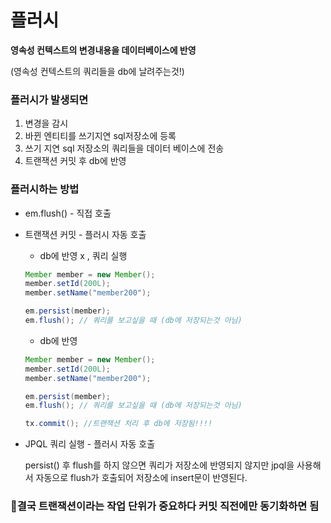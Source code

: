 # 플러시

**영속성 컨텍스트의 변경내용을 데이터베이스에 반영**

(영속성 컨텍스트의 쿼리들을 db에 날려주는것!)

### 플러시가 발생되면

1. 변경을 감시
2. 바뀐 엔티티를 쓰기지연 sql저장소에 등록
3. 쓰기 지연 sql 저장소의 쿼리들을 데이터 베이스에 전송
4. 트랜잭션 커밋 후 db에 반영

### 플러시하는 방법

- em.flush() - 직접 호출
- 트랜잭션 커밋 - 플러시 자동 호출
    - db에 반영 x , 쿼리 실행
    
    ```java
    Member member = new Member();
    member.setId(200L);
    member.setName("member200");
    
    em.persist(member);
    em.flush(); // 쿼리를 보고싶을 때 (db에 저장되는것 아님)
    ```
    
    - db에 반영
    
    ```java
    Member member = new Member();
    member.setId(200L);
    member.setName("member200");
    
    em.persist(member);
    em.flush(); // 쿼리를 보고싶을 때 (db에 저장되는것 아님)
    
    tx.commit(); //트랜잭션 처리 후 db에 저장됨!!!!
    ```
    
- JPQL 쿼리 실행 - 플러시 자동 호출
    
    
    persist() 후 flush를 하지 않으면 쿼리가 저장소에 반영되지 않지만 jpql을 사용해서 자동으로 flush가 호출되어 저장소에 insert문이 반영된다.
    

### 📍결국 트랜잭션이라는 작업 단위가 중요하다 커밋 직전에만 동기화하면 됨
